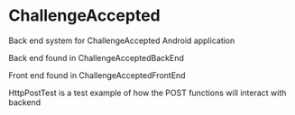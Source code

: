 ChallengeAccepted
=================

Back end system for ChallengeAccepted Android application

Back end found in ChallengeAcceptedBackEnd

Front end found in ChallengeAcceptedFrontEnd

HttpPostTest is a test example of how the POST functions will interact with backend